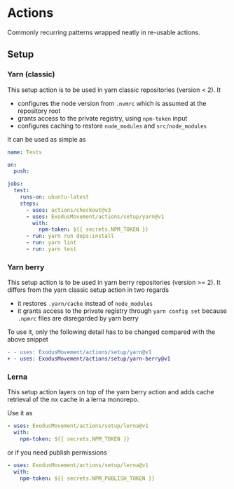 # Actions

Commonly recurring patterns wrapped neatly in re-usable actions.

## Setup

### Yarn (classic)

This setup action is to be used in yarn classic repositories (version < 2). It

- configures the node version from `.nvmrc` which is assumed at the repository root
- grants access to the private registry, using `npm-token` input
- configures caching to restore `node_modules` and `src/node_modules`

It can be used as simple as

```yml
name: Tests

on:
  push:

jobs:
  test:
    runs-on: ubuntu-latest
    steps:
      - uses: actions/checkout@v3
      - uses: ExodusMovement/actions/setup/yarn@v1
        with:
          npm-token: ${{ secrets.NPM_TOKEN }}
      - run: yarn run deps:install
      - run: yarn lint
      - run: yarn test
```

### Yarn berry

This setup action is to be used in yarn berry repositories (version >= 2).
It differs from the yarn classic setup action in two regards

- it restores `.yarn/cache` instead of `node_modules`
- it grants access to the private registry through `yarn config set` because `.npmrc` files are disregarded by yarn berry

To use it, only the following detail has to be changed compared with the above snippet

```diff
- - uses: ExodusMovement/actions/setup/yarn@v1
+ - uses: ExodusMovement/actions/setup/yarn-berry@v1
```

### Lerna

This setup action layers on top of the yarn berry action and adds cache retrieval of the nx cache in a lerna monorepo.

Use it as

```yaml
- uses: ExodusMovement/actions/setup/lerna@v1
  with:
    npm-token: ${{ secrets.NPM_TOKEN }}
```

or if you need publish permissions

```yaml
- uses: ExodusMovement/actions/setup/lerna@v1
  with:
    npm-token: ${{ secrets.NPM_PUBLISH_TOKEN }}
```
